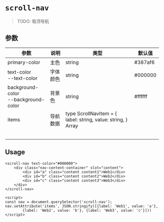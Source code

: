 # `scroll-nav`

> TODO: 吸顶导航

## 参数

| 参数                                     | 说明     | 类型                                                         | 默认值  |
| ---------------------------------------- | -------- | ------------------------------------------------------------ | ------- |
| primary-color                            | 主色     | string                                                       | #387af6 |
| text-color<br />--text-color             | 字体颜色 | string                                                       | #000000 |
| background-color<br />--background-color | 背景色   | string                                                       | #ffffff |
| items                                    | 导航数据 | type ScrollNavItem = {     label: string,     value: string, }<br />Array<ScrollNavItem> |         |
|                                          |          |                                                              |         |
|                                          |          |                                                              |         |
|                                          |          |                                                              |         |
|                                          |          |                                                              |         |
|                                          |          |                                                              |         |



## Usage

```
<scroll-nav text-color="#000000">
    <div class="nav-content-container" slot="content">
        <div id="a" class="content content1">Web1</div>
        <div id="b" class="content content2">Web2</div>
        <div id="c" class="content content3">Web3</div>
    </div>
</scroll-nav>

<script>
const nav = document.querySelector('scroll-nav');
nav.setAttribute('items', JSON.stringify([{label: 'Web1', value: 'a'},
        {label: 'Web2', value: 'b'}, {label: 'Web3', value: 'c'}]))
</script>
```

